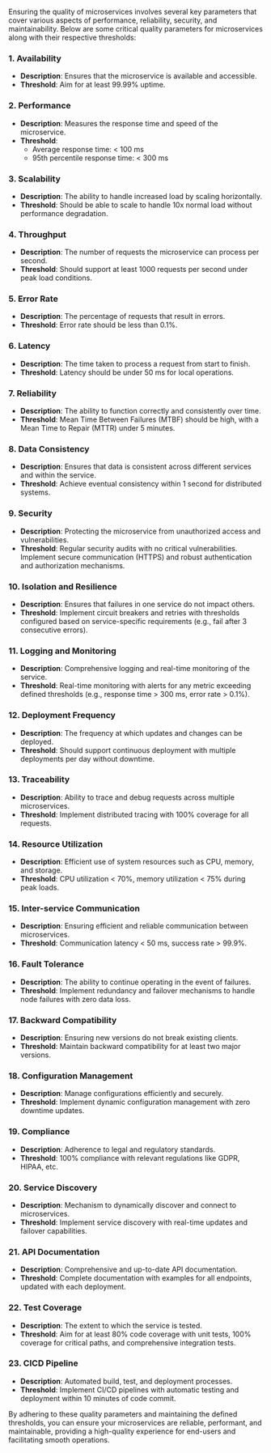 Ensuring the quality of microservices involves several key parameters that cover various aspects of performance, reliability, security, and maintainability. Below are some critical quality parameters for microservices along with their respective thresholds:

### 1. **Availability**
   - **Description**: Ensures that the microservice is available and accessible.
   - **Threshold**: Aim for at least 99.99% uptime.

### 2. **Performance**
   - **Description**: Measures the response time and speed of the microservice.
   - **Threshold**:
     - Average response time: < 100 ms
     - 95th percentile response time: < 300 ms

### 3. **Scalability**
   - **Description**: The ability to handle increased load by scaling horizontally.
   - **Threshold**: Should be able to scale to handle 10x normal load without performance degradation.

### 4. **Throughput**
   - **Description**: The number of requests the microservice can process per second.
   - **Threshold**: Should support at least 1000 requests per second under peak load conditions.

### 5. **Error Rate**
   - **Description**: The percentage of requests that result in errors.
   - **Threshold**: Error rate should be less than 0.1%.

### 6. **Latency**
   - **Description**: The time taken to process a request from start to finish.
   - **Threshold**: Latency should be under 50 ms for local operations.

### 7. **Reliability**
   - **Description**: The ability to function correctly and consistently over time.
   - **Threshold**: Mean Time Between Failures (MTBF) should be high, with a Mean Time to Repair (MTTR) under 5 minutes.

### 8. **Data Consistency**
   - **Description**: Ensures that data is consistent across different services and within the service.
   - **Threshold**: Achieve eventual consistency within 1 second for distributed systems.

### 9. **Security**
   - **Description**: Protecting the microservice from unauthorized access and vulnerabilities.
   - **Threshold**: Regular security audits with no critical vulnerabilities. Implement secure communication (HTTPS) and robust authentication and authorization mechanisms.

### 10. **Isolation and Resilience**
   - **Description**: Ensures that failures in one service do not impact others.
   - **Threshold**: Implement circuit breakers and retries with thresholds configured based on service-specific requirements (e.g., fail after 3 consecutive errors).

### 11. **Logging and Monitoring**
   - **Description**: Comprehensive logging and real-time monitoring of the service.
   - **Threshold**: Real-time monitoring with alerts for any metric exceeding defined thresholds (e.g., response time > 300 ms, error rate > 0.1%).

### 12. **Deployment Frequency**
   - **Description**: The frequency at which updates and changes can be deployed.
   - **Threshold**: Should support continuous deployment with multiple deployments per day without downtime.

### 13. **Traceability**
   - **Description**: Ability to trace and debug requests across multiple microservices.
   - **Threshold**: Implement distributed tracing with 100% coverage for all requests.

### 14. **Resource Utilization**
   - **Description**: Efficient use of system resources such as CPU, memory, and storage.
   - **Threshold**: CPU utilization < 70%, memory utilization < 75% during peak loads.

### 15. **Inter-service Communication**
   - **Description**: Ensuring efficient and reliable communication between microservices.
   - **Threshold**: Communication latency < 50 ms, success rate > 99.9%.

### 16. **Fault Tolerance**
   - **Description**: The ability to continue operating in the event of failures.
   - **Threshold**: Implement redundancy and failover mechanisms to handle node failures with zero data loss.

### 17. **Backward Compatibility**
   - **Description**: Ensuring new versions do not break existing clients.
   - **Threshold**: Maintain backward compatibility for at least two major versions.

### 18. **Configuration Management**
   - **Description**: Manage configurations efficiently and securely.
   - **Threshold**: Implement dynamic configuration management with zero downtime updates.

### 19. **Compliance**
   - **Description**: Adherence to legal and regulatory standards.
   - **Threshold**: 100% compliance with relevant regulations like GDPR, HIPAA, etc.

### 20. **Service Discovery**
   - **Description**: Mechanism to dynamically discover and connect to microservices.
   - **Threshold**: Implement service discovery with real-time updates and failover capabilities.

### 21. **API Documentation**
   - **Description**: Comprehensive and up-to-date API documentation.
   - **Threshold**: Complete documentation with examples for all endpoints, updated with each deployment.

### 22. **Test Coverage**
   - **Description**: The extent to which the service is tested.
   - **Threshold**: Aim for at least 80% code coverage with unit tests, 100% coverage for critical paths, and comprehensive integration tests.

### 23. **CICD Pipeline**
   - **Description**: Automated build, test, and deployment processes.
   - **Threshold**: Implement CI/CD pipelines with automatic testing and deployment within 10 minutes of code commit.

By adhering to these quality parameters and maintaining the defined thresholds, you can ensure your microservices are reliable, performant, and maintainable, providing a high-quality experience for end-users and facilitating smooth operations.